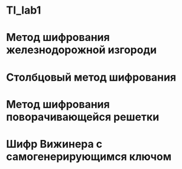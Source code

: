 # TI_lab1
#
# Метод шифрования железнодорожной изгороди
# Столбцовый метод шифрования
# Метод шифрования поворачивающейся решетки
# Шифр Вижинера с самогенерирующимся ключом
